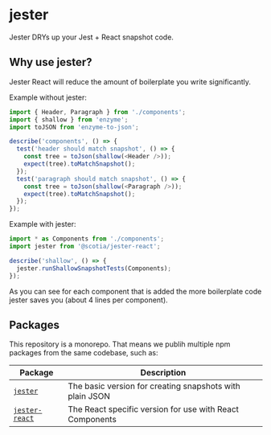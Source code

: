 # jester

Jester DRYs up your Jest + React snapshot code.

## Why use jester?

Jester React will reduce the amount of boilerplate you write significantly.

Example without jester:

```js
import { Header, Paragraph } from './components';
import { shallow } from 'enzyme';
import toJSON from 'enzyme-to-json';

describe('components', () => {
  test('header should match snapshot', () => {
    const tree = toJson(shallow(<Header />));
    expect(tree).toMatchSnapshot();
  });
  test('paragraph should match snapshot', () => {
    const tree = toJson(shallow(<Paragraph />));
    expect(tree).toMatchSnapshot();
  });
});
```
Example with jester:

```js
import * as Components from './components';
import jester from '@scotia/jester-react';

describe('shallow', () => {
  jester.runShallowSnapshotTests(Components);
});
```

As you can see for each component that is added the more boilerplate code jester saves you (about 4 lines per component).


## Packages

This repository is a monorepo. That means we publih multiple npm packages from the same codebase, such as:

| Package | Description |
|---------|-------------|
| [`jester`](/packages/jester) | The basic version for creating snapshots with plain JSON |
| [`jester-react`](/packages/jester-react) |  The React specific version for use with React Components|